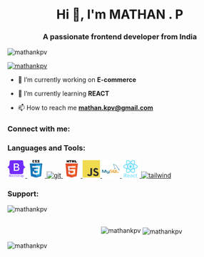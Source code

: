 <h1 align="center">Hi 👋, I'm MATHAN . P</h1>
<h3 align="center">A passionate frontend developer from India</h3>

<p align="left"> <img src="https://komarev.com/ghpvc/?username=mathankpv&label=Profile%20views&color=0e75b6&style=flat" alt="mathankpv" /> </p>

<p align="left"> <a href="https://github.com/ryo-ma/github-profile-trophy"><img src="https://github-profile-trophy.vercel.app/?username=mathankpv" alt="mathankpv" /></a> </p>

- 🔭 I’m currently working on **E-commerce**

- 🌱 I’m currently learning **REACT**

- 📫 How to reach me **mathan.kpv@gmail.com**

<h3 align="left">Connect with me:</h3>
<p align="left">
</p>

<h3 align="left">Languages and Tools:</h3>
<p align="left"> <a href="https://getbootstrap.com" target="_blank" rel="noreferrer"> <img src="https://raw.githubusercontent.com/devicons/devicon/master/icons/bootstrap/bootstrap-plain-wordmark.svg" alt="bootstrap" width="40" height="40"/> </a> <a href="https://www.w3schools.com/css/" target="_blank" rel="noreferrer"> <img src="https://raw.githubusercontent.com/devicons/devicon/master/icons/css3/css3-original-wordmark.svg" alt="css3" width="40" height="40"/> </a> <a href="https://git-scm.com/" target="_blank" rel="noreferrer"> <img src="https://www.vectorlogo.zone/logos/git-scm/git-scm-icon.svg" alt="git" width="40" height="40"/> </a> <a href="https://www.w3.org/html/" target="_blank" rel="noreferrer"> <img src="https://raw.githubusercontent.com/devicons/devicon/master/icons/html5/html5-original-wordmark.svg" alt="html5" width="40" height="40"/> </a> <a href="https://developer.mozilla.org/en-US/docs/Web/JavaScript" target="_blank" rel="noreferrer"> <img src="https://raw.githubusercontent.com/devicons/devicon/master/icons/javascript/javascript-original.svg" alt="javascript" width="40" height="40"/> </a> <a href="https://www.mysql.com/" target="_blank" rel="noreferrer"> <img src="https://raw.githubusercontent.com/devicons/devicon/master/icons/mysql/mysql-original-wordmark.svg" alt="mysql" width="40" height="40"/> </a> <a href="https://reactjs.org/" target="_blank" rel="noreferrer"> <img src="https://raw.githubusercontent.com/devicons/devicon/master/icons/react/react-original-wordmark.svg" alt="react" width="40" height="40"/> </a> <a href="https://tailwindcss.com/" target="_blank" rel="noreferrer"> <img src="https://www.vectorlogo.zone/logos/tailwindcss/tailwindcss-icon.svg" alt="tailwind" width="40" height="40"/> </a> </p>

<h3 align="left">Support:</h3>
<p><a href="https://www.buymeacoffee.com/mathankpv"> <img align="left" src="https://cdn.buymeacoffee.com/buttons/v2/default-yellow.png" height="50" width="210" alt="mathankpv" /></a></p><br><br>

<p><img align="left" src="https://github-readme-stats.vercel.app/api/top-langs?username=mathankpv&show_icons=true&locale=en&layout=compact" alt="mathankpv" /></p>

<p>&nbsp;<img align="center" src="https://github-readme-stats.vercel.app/api?username=mathankpv&show_icons=true&locale=en" alt="mathankpv" /></p>

<p><img align="center" src="https://github-readme-streak-stats.herokuapp.com/?user=mathankpv&" alt="mathankpv" /></p>
